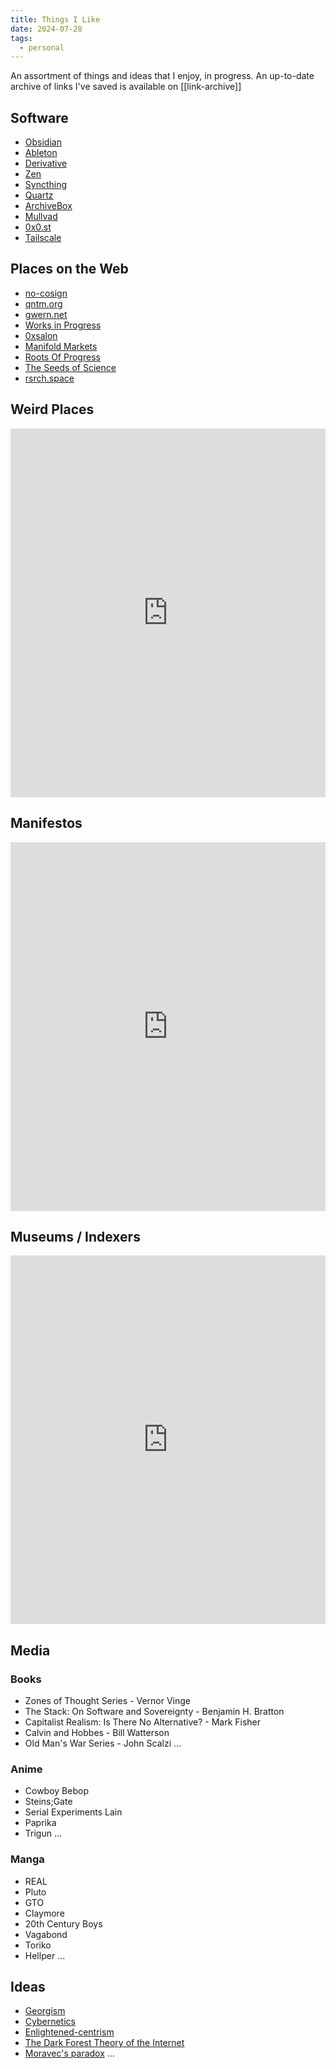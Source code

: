 ```yaml
---
title: Things I Like
date: 2024-07-28
tags: 
  - personal
---
```


An assortment of things and ideas that I enjoy, in progress.
An up-to-date archive of links I've saved is available on [[link-archive]]

## Software

- [Obsidian](https://obsidian.md/)
- [Ableton](https://www.ableton.com/en/)
- [Derivative](https://derivative.ca/)
- [Zen](https://zen-browser.app/)
- [Syncthing](https://syncthing.net/)
- [Quartz](https://quartz.jzhao.xyz/)
- [ArchiveBox](https://github.com/ArchiveBox/ArchiveBox)
- [Mullvad](https://mullvad.net/en)
- [0x0.st](https://0x0.st/)
- [Tailscale](https://tailscale.com/)

## Places on the Web

- [no-cosign](https://no-cosign.m19182.dev/)
- [qntm.org](https://qntm.org/)
- [gwern.net](https://gwern.obormot.net/)
- [Works in Progress](https://worksinprogress.co/)
- [0xsalon](https://0xsalon.pubpub.org/)
- [Manifold Markets](https://manifold.markets/)
- [Roots Of Progress](https://newsletter.rootsofprogress.org/)
- [The Seeds of Science](https://www.theseedsofscience.pub/)
- [rsrch.space](https://www.rsrch.space/)

## Weird Places

<iframe style="border:none;" width="100%" height="590" src="https://www.are.na/mateo-ares/weird-places-pbwcbhoc56e/embed" title="Weird Places"></iframe>

## Manifestos

<iframe style="border:none;" width="100%" height="590" src="https://www.are.na/mateo-ares/manifestos-zyzpnx-sk8k/embed" title="manifestos"></iframe>

## Museums / Indexers

<iframe style="border:none;" width="100%" height="590" src="https://www.are.na/mateo-ares/museums-indexers/embed" title="Museums"></iframe>

## Media

### Books

- Zones of Thought Series - Vernor Vinge
- The Stack: On Software and Sovereignty - Benjamin H. Bratton
- Capitalist Realism: Is There No Alternative? - Mark Fisher
- Calvin and Hobbes - Bill Watterson
- Old Man's War Series - John Scalzi
...

### Anime

- Cowboy Bebop
- Steins;Gate
- Serial Experiments Lain
- Paprika
- Trigun
...

### Manga

- REAL
- Pluto
- GTO
- Claymore
- 20th Century Boys
- Vagabond
- Toriko
- Hellper
...

## Ideas

- [Georgism](https://blog.m19182.dev/writings/Georgism-and-the-value-of-land)
- [Cybernetics](https://blog.m19182.dev/writings/Cybernetics)
- [Enlightened-centrism](https://www.richardhanania.com/p/towards-an-enlightened-centrism)
- [The Dark Forest Theory of the Internet](https://ideaspace.metalabel.com/dark-forest-trilogy)
- [Moravec's paradox](https://en.wikipedia.org/wiki/Moravec%27s_paradox#)
...
